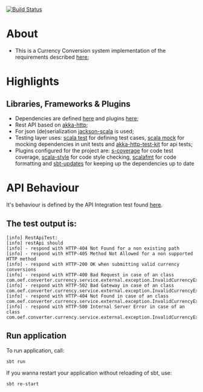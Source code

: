 [![Build Status](https://travis-ci.org/OlegEfrem/currency_converter.svg?branch=master)](https://travis-ci.org/OlegEfrem/currency_converter)

# About
* This is a Currency Conversion system implementation of the requirements described [here](Assignment.pdf);

# Highlights
## Libraries, Frameworks & Plugins
* Dependencies are defined [here](build.sbt) and 
plugins [here](/project/plugins.sbt);
* Rest API based on [akka-http](https://doc.akka.io/docs/akka-http/10.1.7/introduction.html?language=scala);
* For json (de)serialization [jackson-scala](https://github.com/FasterXML/jackson-module-scala) is used;
* Testing layer uses: [scala test](http://www.scalatest.org/) for defining test cases, [scala mock](http://scalamock.org/) for mocking dependencies in unit tests and 
[akka-http-test-kit](https://doc.akka.io/docs/akka-http/10.1.7/routing-dsl/testkit.html?language=scala) for api tests;
* Plugins configured for the project are: [s-coverage](https://github.com/scoverage/sbt-scoverage) for code test coverage, [scala-style](http://www.scalastyle.org/) for code style checking,
[scalafmt](https://scalameta.org/scalafmt/) for code formatting and [sbt-updates](https://github.com/rtimush/sbt-updates) for keeping up the dependencies up to date 

# API Behaviour
It's behaviour is defined by the API Integration test found [here](/src/test/scala/com/oef/converter/currency/http/RestApiTest.scala).
## The test output is: 
```aidl
[info] RestApiTest:
[info] restApi should
[info] - respond with HTTP-404 Not Found for a non existing path
[info] - respond with HTTP-405 Method Not Allowed for a non supported HTTP method
[info] - respond with HTTP-200 OK when submitting valid currency conversions
[info] - respond with HTTP-400 Bad Request in case of an class com.oef.converter.currency.service.external.exception.InvalidCurrencyException
[info] - respond with HTTP-502 Bad Gateway in case of an class com.oef.converter.currency.service.external.exception.InvalidCurrencyException
[info] - respond with HTTP-404 Not Found in case of an class com.oef.converter.currency.service.external.exception.InvalidCurrencyException
[info] - respond with HTTP-500 Internal Server Error in case of an class com.oef.converter.currency.service.external.exception.InvalidCurrencyException
```
## Run application
To run application, call:
```
sbt run
```
If you wanna restart your application without reloading of sbt, use:
```
sbt re-start
```